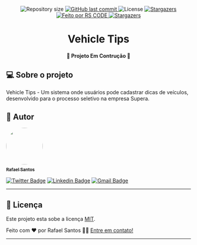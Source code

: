 <p align="center">

  <img alt="Repository size" src="https://img.shields.io/github/repo-size/rscodexx/vehicletips">

  <a href="https://github.com/rscode/devsbook/commits/master">
    <img alt="GitHub last commit" src="https://img.shields.io/github/last-commit/rscodexx/vehicletips">
  </a>

   <img alt="License" src="https://img.shields.io/badge/license-MIT-brightgreen">
   <a href="https://github.com/rscodexx/vehicletips/stargazers">
    <img alt="Stargazers" src="https://img.shields.io/github/stars/rscodexx/rscodexx?style=social">
  </a>

  <a href="https://rscode.com.br">
    <img alt="Feito por RS CODE" src="https://img.shields.io/badge/feito%20por-RS CODE-%237519C1">
  </a>

  <a href="https://blog.rscode.com.br/">
    <img alt="Stargazers" src="https://img.shields.io/badge/Blog-RS CODE-%237159c1?style=flat&logo=ghost">
    </a>


</p>

<h1 align="center">
    Vehicle Tips
</h1>

<h4 align="center">
	🚧  Projeto Em Contrução  🚧
</h4>

## 💻 Sobre o projeto

Vehicle Tips - Um sistema onde usuários pode cadastrar dicas de veículos, desenvolvido para o processo seletivo na empresa Supera.

## 🦸 Autor

<a href="https://rscode.com.br">
 <img style="border-radius: 50%;" src="https://avatars.githubusercontent.com/u/80411629?s=460&u=b013fbff0e47f42e5f2c819849416285d380d5e7&v=4" width="100px;" alt=""/>
 <br />
 <sub><b>Rafael Santos</b></sub></a> <a href="https://rscode.com.br/"</a>
 <br />

[![Twitter Badge](https://img.shields.io/badge/-@raffrenan-1ca0f1?style=flat-square&labelColor=1ca0f1&logo=twitter&logoColor=white&link=https://twitter.com/tgmarinho)](https://twitter.com/raffrenan) [![Linkedin Badge](https://img.shields.io/badge/-Raffrenan-blue?style=flat-square&logo=Linkedin&logoColor=white&link=https://www.linkedin.com/in/tgmarinho/)](https://www.linkedin.com/in/raffrenan/)
[![Gmail Badge](https://img.shields.io/badge/-raffrenan@gmail.com-c14438?style=flat-square&logo=Gmail&logoColor=white&link=mailto:raffrenan@gmail.com)](mailto:raffrenan@gmail.com)

---

## 📝 Licença

Este projeto esta sobe a licença [MIT](./LICENSE).

Feito com ❤️ por Rafael Santos 👋🏽 [Entre em contato!](https://www.rscode.com.br)

---
